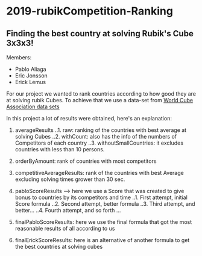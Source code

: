 # 2019-rubikCompetition-Ranking
## Finding the best country at solving Rubik's Cube 3x3x3!

Members:

* Pablo Aliaga
* Eric Jonsson
* Erick Lemus

For our project we wanted to rank countries according to how good they are at solving rubik Cubes.
To achieve that we use a data-set from [World Cube Association data sets](https://www.worldcubeassociation.org/results/misc/export.html)

In this project a lot of results were obtained, here's an explanation:

1. averageResults
..1. raw: ranking of the countries with best average at solving Cubes
..2. withCount: also has the info of the numbers of Competitors of each country
..3. withoutSmallCountries: it excludes countries with less than 10 persons.

2. orderByAmount: rank of countries with most competitors
3. competitiveAverageResults: rank of the countries with best Average excluding solving times grower than 30 sec.
4. pabloScoreResults --> here we use a Score that was created to give bonus to countries by its competitors and time
..1. First attempt, initial Score formula
..2. Second attempt, better formula
..3. Third attempt, and better...
..4. Fourth attempt, and so forth ...

5. finalPabloScoreResults: here we use the final formula that got the most reasonable results of all according to us
6. finalErickScoreResults: here is an alternative of another formula to get the best countries at solving cubes

